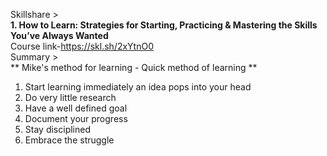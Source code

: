 Skillshare >  
**1. How to Learn: Strategies for Starting, Practicing & Mastering the Skills You’ve Always Wanted**  
Course link-https://skl.sh/2xYtnO0  
Summary >  
** Mike's method for learning - Quick method of learning **  
1. Start learning immediately an idea pops into your head  
2. Do very little research  
3. Have a well defined goal  
4. Document your progress  
5. Stay disciplined  
6. Embrace the struggle  
